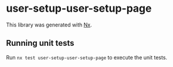 # user-setup-user-setup-page

This library was generated with [Nx](https://nx.dev).

## Running unit tests

Run `nx test user-setup-user-setup-page` to execute the unit tests.
